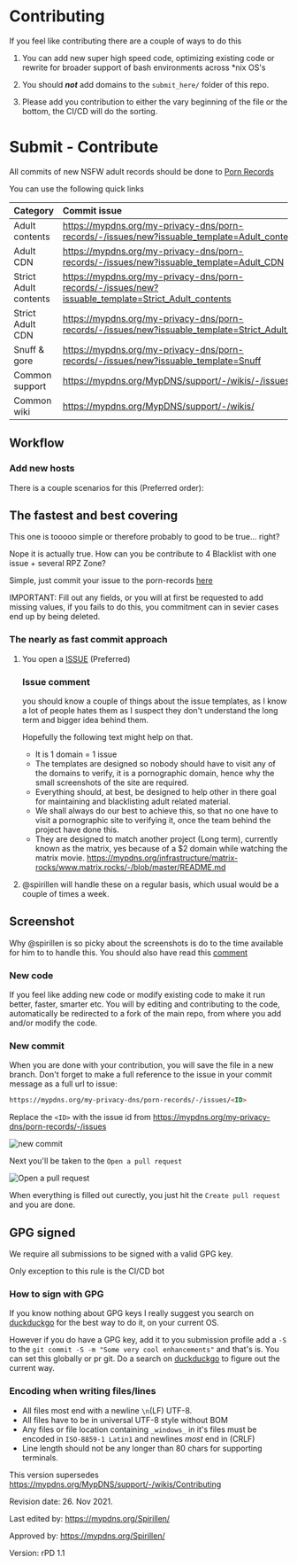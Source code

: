 # Contributing

If you feel like contributing there are a couple of ways to do this

1. You can add new super high speed code, optimizing existing code
   or rewrite for broader support of bash environments across *nix
   OS's

1. You should **_not_** add domains to the `submit_here/` folder of
   this repo.

1. Please add you contribution to either the vary beginning of the file
   or the bottom, the CI/CD will do the sorting.

# Submit - Contribute

All commits of new NSFW adult records should be done to
[Porn Records][PR]

You can use the following quick links

| Category              | Commit issue                                                                                        |
| :-------------------- | :-------------------------------------------------------------------------------------------------- |
| Adult contents        | https://mypdns.org/my-privacy-dns/porn-records/-/issues/new?issuable_template=Adult_contents        |
| Adult CDN             | https://mypdns.org/my-privacy-dns/porn-records/-/issues/new?issuable_template=Adult_CDN             |
| Strict Adult contents | https://mypdns.org/my-privacy-dns/porn-records/-/issues/new?issuable_template=Strict_Adult_contents |
| Strict Adult CDN      | https://mypdns.org/my-privacy-dns/porn-records/-/issues/new?issuable_template=Strict_Adult_CDN      |
| Snuff & gore          | https://mypdns.org/my-privacy-dns/porn-records/-/issues/new?issuable_template=Snuff                 |
| Common support        | https://mypdns.org/MypDNS/support/-/wikis/-/issues/new                                              |
| Common wiki           | https://mypdns.org/MypDNS/support/-/wikis/                                                          |


[PR]: https://mypdns.org/my-privacy-dns/porn-records

## Workflow

### Add new hosts
There is a couple scenarios for this (Preferred order):

## The fastest and best covering
This one is tooooo simple or therefore probably to good to be
true... right?

Nope it is actually true. How can you be contribute to 4 Blacklist with
one issue + several RPZ Zone?

Simple, just commit your issue to the porn-records
[here][issue]

IMPORTANT: Fill out any fields, or you will at first be requested to add
missing values, if you fails to do this, you commitment can in sevier
cases end up by being deleted.

### The nearly as fast commit approach
1. You open a [ISSUE][issue] (Preferred)

   ### Issue comment
   you should know a couple of things about the issue templates,
   as I know a lot of people hates them as I suspect they don't
   understand the long term and bigger idea behind them.

   Hopefully the following text might help on that.
   - It is 1 domain = 1 issue
   - The templates are designed so nobody should have to visit any of the
   domains to verify, it is a pornographic domain, hence why the small
   screenshots of the site are required.
   - Everything should, at best, be designed to help other in there goal
   for maintaining and blacklisting adult related material.
   - We shall always do our best to achieve this, so that no one have to
   visit a pornographic site to verifying it, once the team behind the
   project have done this.
   - They are designed to match another project (Long term), currently known
   as the matrix, yes because of a $2 domain while watching the matrix
   movie. https://mypdns.org/infrastructure/matrix-rocks/www.matrix.rocks/-/blob/master/README.md


2. @spirillen will handle these on a regular basis, which usual
   would be a couple of times a week.

## Screenshot
Why @spirillen is so picky about the screenshots is do to the time
available for him to to handle this. You should also have read this
[comment](#issue-comment)

### New code
If you feel like adding new code or modify existing code to make it run
better, faster, smarter etc. You will by editing and contributing to the
code, automatically be redirected to a fork of the main repo, from where
you add and/or modify the code.

### New commit
When you are done with your contribution, you will save the file in
a new branch. Don't forget to make a full reference to the issue in
your commit message as a full url to issue:

```md
https://mypdns.org/my-privacy-dns/porn-records/-/issues/<ID>
```

Replace the `<ID>` with the issue id from
<https://mypdns.org/my-privacy-dns/porn-records/-/issues>

![new commit](https://user-images.githubusercontent.com/44526987/134584727-5ce2cc04-6eac-485d-a934-1b730cb1fe44.png)

Next you'll be taken to the `Open a pull request`

![Open a pull request](https://user-images.githubusercontent.com/44526987/134584048-51c583f1-8fe8-4536-831d-8b821077fe57.png)

When everything is filled out curectly, you just hit the `Create pull request`
and you are done.


## GPG signed
We require all submissions to be signed with a valid GPG key.

Only exception to this rule is the CI/CD bot

### How to sign with GPG
If you know nothing about GPG keys I really suggest you search on
[duckduckgo][duckduckgo] for the best way to do it, on your
current OS.

However if you do have a GPG key, add it to you submission profile add a
`-S` to the `git commit -S -m "Some very cool enhancements"` and that's
is. You can set this globally or pr git. Do a search on
[duckduckgo][duckduckgo] to figure out the current way.

### Encoding when writing files/lines
  - All files most end with a newline `\n`(LF) UTF-8.
  - All files have to be in universal UTF-8 style without BOM
  - Any files or file location containing `_windows_` in it's files must
    be encoded in `ISO-8859-1 Latin1` and newlines *most* end in (CRLF)
  - Line length should not be any longer than 80 chars for supporting
    terminals.


<!-- Document links -->

[duckduckgo]: https://safe.duckduckgo.com
[issue]: https://mypdns.org/my-privacy-dns/porn-records/-/issues/new

This version supersedes <https://mypdns.org/MypDNS/support/-/wikis/Contributing>

Revision date: 26. Nov 2021.

Last edited by: <https://mypdns.org/Spirillen/>

Approved by: <https://mypdns.org/Spirillen/>

Version: rPD 1.1
